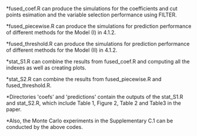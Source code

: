 *fused_coef.R can produce the simulations for the coefficients and cut points esimation and the variable selection performance using FILTER.

*fused_piecewise.R can produce the simulations for prediction performance of different methods for the Model (I) in 4.1.2.

*fused_threshold.R can produce the simulations for prediction performance of different methods for the Model (II) in 4.1.2.

*stat_S1.R can combine the results from fused_coef.R and computing all the indexes as well as creating plots.

*stat_S2.R can combine the results from fused_piecewise.R and fused_threshold.R.

*Directories 'coefs' and 'predictions' contain the outputs of the stat_S1.R and stat_S2.R, which include Table 1, Figure 2, Table 2 and Table3 in the paper. 

*Also, the Monte Carlo experiments in the Supplementary C.1 can be conducted by the above codes.
